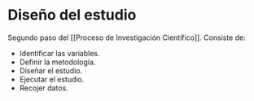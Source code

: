 # Diseño del estudio
Segundo paso del [[Proceso de Investigación Científico]]. Consiste de:
- Identificar las variables.
- Definir la metodología.
- Diseñar el estudio.
- Ejecutar el estudio.
- Recojer datos.